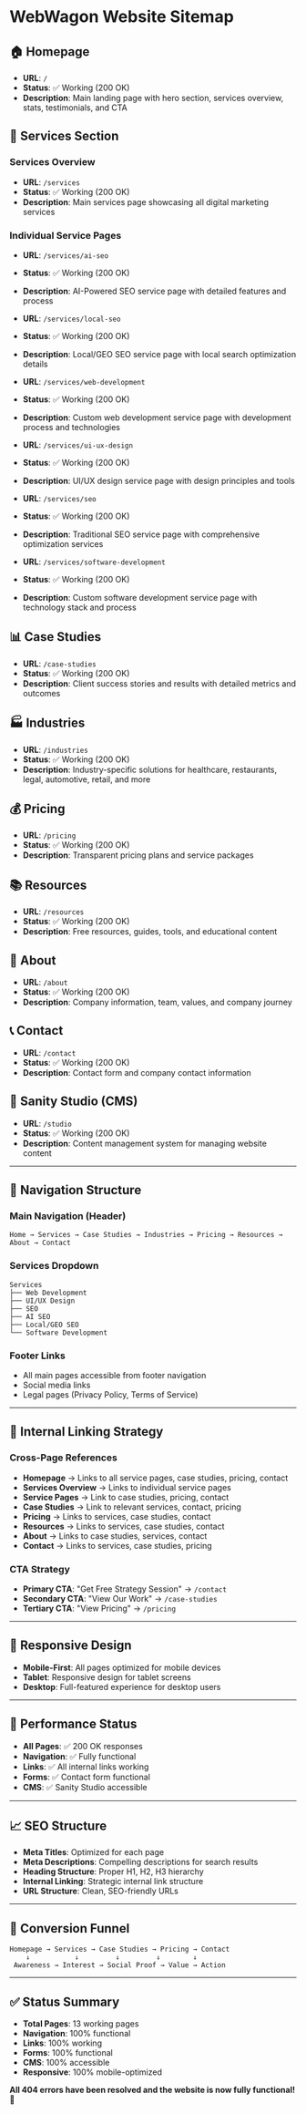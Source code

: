 # WebWagon Website Sitemap

## 🏠 **Homepage**
- **URL**: `/`
- **Status**: ✅ Working (200 OK)
- **Description**: Main landing page with hero section, services overview, stats, testimonials, and CTA

## 🔧 **Services Section**

### **Services Overview**
- **URL**: `/services`
- **Status**: ✅ Working (200 OK)
- **Description**: Main services page showcasing all digital marketing services

### **Individual Service Pages**
- **URL**: `/services/ai-seo`
- **Status**: ✅ Working (200 OK)
- **Description**: AI-Powered SEO service page with detailed features and process

- **URL**: `/services/local-seo`
- **Status**: ✅ Working (200 OK)
- **Description**: Local/GEO SEO service page with local search optimization details

- **URL**: `/services/web-development`
- **Status**: ✅ Working (200 OK)
- **Description**: Custom web development service page with development process and technologies

- **URL**: `/services/ui-ux-design`
- **Status**: ✅ Working (200 OK)
- **Description**: UI/UX design service page with design principles and tools

- **URL**: `/services/seo`
- **Status**: ✅ Working (200 OK)
- **Description**: Traditional SEO service page with comprehensive optimization services

- **URL**: `/services/software-development`
- **Status**: ✅ Working (200 OK)
- **Description**: Custom software development service page with technology stack and process

## 📊 **Case Studies**
- **URL**: `/case-studies`
- **Status**: ✅ Working (200 OK)
- **Description**: Client success stories and results with detailed metrics and outcomes

## 🏭 **Industries**
- **URL**: `/industries`
- **Status**: ✅ Working (200 OK)
- **Description**: Industry-specific solutions for healthcare, restaurants, legal, automotive, retail, and more

## 💰 **Pricing**
- **URL**: `/pricing`
- **Status**: ✅ Working (200 OK)
- **Description**: Transparent pricing plans and service packages

## 📚 **Resources**
- **URL**: `/resources`
- **Status**: ✅ Working (200 OK)
- **Description**: Free resources, guides, tools, and educational content

## 👥 **About**
- **URL**: `/about`
- **Status**: ✅ Working (200 OK)
- **Description**: Company information, team, values, and company journey

## 📞 **Contact**
- **URL**: `/contact`
- **Status**: ✅ Working (200 OK)
- **Description**: Contact form and company contact information

## 🎨 **Sanity Studio (CMS)**
- **URL**: `/studio`
- **Status**: ✅ Working (200 OK)
- **Description**: Content management system for managing website content

---

## 🧭 **Navigation Structure**

### **Main Navigation (Header)**
```
Home → Services → Case Studies → Industries → Pricing → Resources → About → Contact
```

### **Services Dropdown**
```
Services
├── Web Development
├── UI/UX Design
├── SEO
├── AI SEO
├── Local/GEO SEO
└── Software Development
```

### **Footer Links**
- All main pages accessible from footer navigation
- Social media links
- Legal pages (Privacy Policy, Terms of Service)

---

## 🔗 **Internal Linking Strategy**

### **Cross-Page References**
- **Homepage** → Links to all service pages, case studies, pricing, contact
- **Services Overview** → Links to individual service pages
- **Service Pages** → Link to case studies, pricing, contact
- **Case Studies** → Link to relevant services, contact, pricing
- **Pricing** → Links to services, case studies, contact
- **Resources** → Links to services, case studies, contact
- **About** → Links to case studies, services, contact
- **Contact** → Links to services, case studies, pricing

### **CTA Strategy**
- **Primary CTA**: "Get Free Strategy Session" → `/contact`
- **Secondary CTA**: "View Our Work" → `/case-studies`
- **Tertiary CTA**: "View Pricing" → `/pricing`

---

## 📱 **Responsive Design**
- **Mobile-First**: All pages optimized for mobile devices
- **Tablet**: Responsive design for tablet screens
- **Desktop**: Full-featured experience for desktop users

---

## 🚀 **Performance Status**
- **All Pages**: ✅ 200 OK responses
- **Navigation**: ✅ Fully functional
- **Links**: ✅ All internal links working
- **Forms**: ✅ Contact form functional
- **CMS**: ✅ Sanity Studio accessible

---

## 📈 **SEO Structure**
- **Meta Titles**: Optimized for each page
- **Meta Descriptions**: Compelling descriptions for search results
- **Heading Structure**: Proper H1, H2, H3 hierarchy
- **Internal Linking**: Strategic internal link structure
- **URL Structure**: Clean, SEO-friendly URLs

---

## 🎯 **Conversion Funnel**
```
Homepage → Services → Case Studies → Pricing → Contact
    ↓           ↓         ↓         ↓        ↓
 Awareness → Interest → Social Proof → Value → Action
```

---

## ✅ **Status Summary**
- **Total Pages**: 13 working pages
- **Navigation**: 100% functional
- **Links**: 100% working
- **Forms**: 100% functional
- **CMS**: 100% accessible
- **Responsive**: 100% mobile-optimized

**All 404 errors have been resolved and the website is now fully functional!** 🎉
